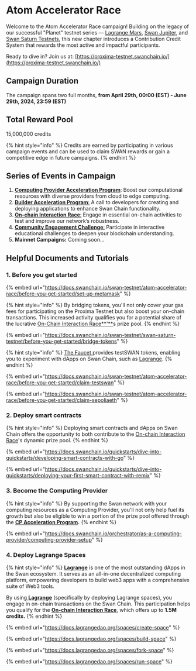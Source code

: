 # Atom Accelerator Race

Welcome to the Atom Accelerator Race campaign! Building on the legacy of our successful "Planet" testnet series — [Lagrange Mars](https://swanchain.medium.com/introducing-the-lagrange-mars-incentivized-testnet-1-000-000-lag-giveaway-dadeb9461c9e), [Swan Jupiter](https://swanchain.medium.com/swan-testnet-launch-as-an-optimism-superchain-75689a05845e), and [Swan Saturn Testnets](https://swanchain.medium.com/swan-chain-saturn-testnet-official-announcement-4527b7a722e8), this new chapter introduces a Contribution Credit System that rewards the most active and impactful participants.

Ready to dive in? Join us at: [https://proxima-testnet.swanchain.io/](https://proxima-testnet.swanchain.io/)

## Campaign Duration

The campaign spans two full months, **from April 29th, 00:00 (EST) - June 29th, 2024, 23:59 (EST)**

## **Total Reward Pool**

15,000,000 credits

{% hint style="info" %}
Credits are earned by participating in various campaign events and can be used to claim SWAN rewards or gain a competitive edge in future campaigns.
{% endhint %}

## Series of Events in Campaign

1. [**Computing Provider Acceleration Program**](https://docs.swanchain.io/swan-testnet/atom-accelerator-race/cp-acceleration-program): Boost our computational resources with diverse providers from cloud to edge computing.
2. [**Builder Acceleration Program**:](builder-acceleration-program.md) A call to developers for creating and deploying applications to enhance Swan Chain functionality.
3. [**On-chain Interaction Race**:](on-chain-interaction-race.md) Engage in essential on-chain activities to test and improve our network’s robustness.
4. [**Community Engagement Challenge**:](community-engagement-challenge.md) Participate in interactive educational challenges to deepen your blockchain understanding.
5. **Mainnet Campaigns:** Coming soon...

## Helpful Documents and Tutorials

### 1. Before you get started

{% embed url="https://docs.swanchain.io/swan-testnet/atom-accelerator-race/before-you-get-started/set-up-metamask" %}

{% hint style="info" %}
By bridging tokens, you'll not only cover your gas fees for participating on the Proxima Testnet but also boost your on-chain transactions. This increased activity qualifies you for a potential share of the lucrative [On-Chain Interaction Race**'**](https://docs.swanchain.io/swan-testnet/atom-accelerator-race/on-chain-interaction-race)s prize pool.
{% endhint %}

{% embed url="https://docs.swanchain.io/swan-testnet/swan-saturn-testnet/before-you-get-started/bridge-tokens" %}

{% hint style="info" %}
[The Faucet ](https://discord.com/channels/867879887871672331/1174304906031661076)provides testSWAN tokens, enabling you to experiment with dApps on Swan Chain, such as [Lagrange](https://lagrangedao.org/spaces).
{% endhint %}

{% embed url="https://docs.swanchain.io/swan-testnet/atom-accelerator-race/before-you-get-started/claim-testswan" %}

{% embed url="https://docs.swanchain.io/swan-testnet/atom-accelerator-race/before-you-get-started/claim-sepoliaeth" %}

### 2. Deploy smart contracts

{% hint style="info" %}
Deploying smart contracts and dApps on Swan Chain offers the opportunity to both contribute to the [On-chain Interaction Race](https://docs.swanchain.io/swan-testnet/atom-accelerator-race/on-chain-interaction-race)'s dynamic prize pool.
{% endhint %}

{% embed url="https://docs.swanchain.io/quickstarts/dive-into-quickstarts/developing-smart-contracts-with-go" %}

{% embed url="https://docs.swanchain.io/quickstarts/dive-into-quickstarts/deploying-your-first-smart-contract-with-remix" %}

### 3. Become the Computing Provider

{% hint style="info" %}
By supporting the Swan network with your computing resources as a Computing Provider, you'll not only help fuel its growth but also be eligible to win a portion of the prize pool offered through the [**CP Acceleration Program**](https://docs.swanchain.io/swan-testnet/atom-accelerator-race/cp-acceleration-program)**.**
{% endhint %}

{% embed url="https://docs.swanchain.io/orchestrator/as-a-computing-provider/computing-provider-setup" %}

### 4. Deploy Lagrange Spaces

{% hint style="info" %}
[**Lagrange**](https://lagrangedao.org/spaces) is one of the most outstanding dApps in the Swan ecosystem. It serves as an all-in-one decentralized computing platform, empowering developers to build web3 apps with a comprehensive suite of Web3 tools.

By using[ **Lagrange**](https://lagrangedao.org/spaces) (specifically by deploying Lagrange spaces), you engage in on-chain transactions on the Swan Chain. This participation helps you qualify for the [**On-chain Interaction Race**](https://docs.swanchain.io/swan-testnet/atom-accelerator-race/on-chain-interaction-race), which offers up to **1.5M credits.**
{% endhint %}

{% embed url="https://docs.lagrangedao.org/spaces/create-space" %}

{% embed url="https://docs.lagrangedao.org/spaces/build-space" %}

{% embed url="https://docs.lagrangedao.org/spaces/fork-space" %}

{% embed url="https://docs.lagrangedao.org/spaces/run-space" %}
